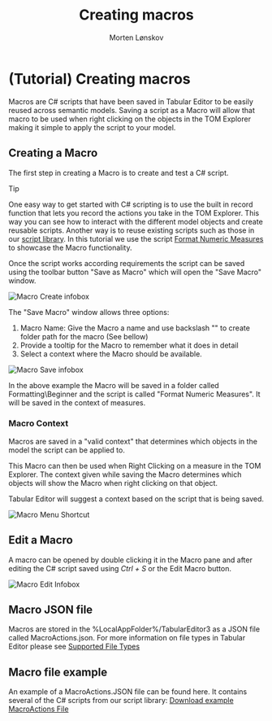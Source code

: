 ﻿---
uid: creating-macros
title: Creating macros
author: Morten Lønskov
updated: 2023-12-07
applies_to:
  editions:
    - edition: Desktop
    - edition: Business
    - edition: Enterprise
---
# (Tutorial) Creating macros

Macros are C# scripts that have been saved in Tabular Editor to be easily reused across semantic models.
Saving a script as a  Macro will allow that macro to be used when right clicking on the objects in the TOM Explorer making it simple to apply the script to your model.

## Creating a Macro

The first step in creating a Macro is to create and test a C# script. 

> [!TIP]
>One easy way to get started with C# scripting is to use the built in record function that lets you record the actions you take in the TOM Explorer.
>This way you can see how to interact with the different model objects and create reusable scripts.
>Another way is to reuse existing scripts such as those in our [script library](xref:csharp-script-library).
>In this tutorial we use the script [Format Numeric Measures](xref:script-format-numeric-measures) to showcase the Macro functionality.

Once the script works according requirements the script can be saved using the toolbar button "Save as Macro" which will open the "Save Macro" window.

![Macro Create infobox](~/content/assets/images/features/macros/macro_tutorial_create_infobox.png)

The "Save Macro" window allows three options:
1. Macro Name: Give the Macro a name and use backslash "\" to create folder path for the macro (See bellow)
2. Provide a tooltip for the Macro to remember what it does in detail
3. Select a context where the Macro should be available. 

![Macro Save infobox](~/content/assets/images/features/macros/macro_tutorial_save_window.png)

In the above example the Macro will be saved in a folder called Formatting\Beginner and the script is called "Format Numeric Measures". It will be saved in the context of measures.

### Macro Context
Macros are saved in a "valid context" that determines which objects in the model the script can be applied to. 

This Macro can then be used when Right Clicking on a measure in the TOM Explorer. The context given while saving the Macro determines which objects will show the Macro when right clicking on that object.

Tabular Editor will suggest a context based on the script that is being saved. 

![Macro Menu Shortcut](~/content/assets/images/features/macros/macro_tutorial_menu_shortcut.png)

## Edit a Macro

A macro can be opened by double clicking it in the Macro pane and after editing the C# script saved using _Ctrl + S_ or the Edit Macro button. 

![Macro Edit Infobox](~/content/assets/images/features/macros/macro_tutorial_edit_infobox.png)


## Macro JSON file

Macros are stored in the %LocalAppFolder%/TabularEditor3 as a JSON file called MacroActions.json. For more information on file types in Tabular Editor please see [Supported File Types](xref:supported-files#macroactionsjson)

## Macro file example

An example of a MacroActions.JSON file can be found here. It contains several of the C# scripts from our script library: [Download example MacroActions File](https://raw.githubusercontent.com/TabularEditor/TabularEditorDocs/main/content/assets/file-types/MacroActions.json)



